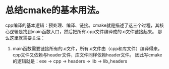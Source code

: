# 总结cmake的基本用法。
cpp编译的基本逻辑：预处理、编译、链接。cmake就是描述了这三个过程，其核心逻辑是找到main函数入口，然后把所有.cpp文件编译成的.o文件链接起来。
那么这里就需要关注：
1. main函数需要链接所有的.o文件，所有.o文件由（cpp和库文件）编译得来，cpp文件又依赖与header文件，库文件同样依赖header文件。
因此写cmake的逻辑就是：exe -> cpp -> headers -> lib -> lib_headers


